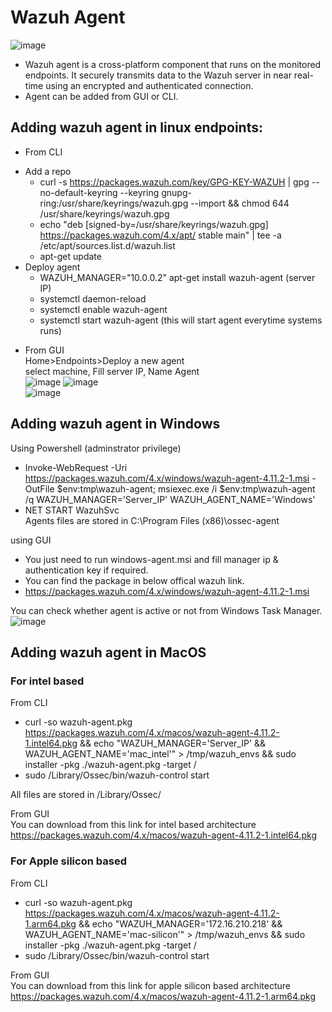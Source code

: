 # Wazuh Agent  
![image](https://github.com/user-attachments/assets/737d2f6b-793d-4d24-927e-d34a52bb7a62)  

* Wazuh agent is a cross-platform component that runs on the monitored endpoints. It securely transmits data to the Wazuh server in near real-time using an encrypted and authenticated connection.  
* Agent can be added from GUI or CLI.  

## Adding wazuh agent in linux endpoints:  
* From CLI  
- Add a repo  
  - curl -s https://packages.wazuh.com/key/GPG-KEY-WAZUH | gpg --no-default-keyring --keyring gnupg-ring:/usr/share/keyrings/wazuh.gpg --import && chmod 644 /usr/share/keyrings/wazuh.gpg  
  - echo "deb [signed-by=/usr/share/keyrings/wazuh.gpg] https://packages.wazuh.com/4.x/apt/ stable main" | tee -a /etc/apt/sources.list.d/wazuh.list  
  - apt-get update  
- Deploy agent  
  - WAZUH_MANAGER="10.0.0.2" apt-get install wazuh-agent  (server IP)
  - systemctl daemon-reload  
  - systemctl enable wazuh-agent
  - systemctl start wazuh-agent (this will start agent everytime systems runs)

* From GUI  
  Home>Endpoints>Deploy a new agent  
  select machine, Fill server IP, Name Agent  
![image](https://github.com/user-attachments/assets/8566094f-806e-45b0-8367-3e3a3adbb960)
![image](https://github.com/user-attachments/assets/28c2a74c-10c4-4702-85d1-4bf1d8cb7358)  
![image](https://github.com/user-attachments/assets/7bab303e-30e0-4f93-a190-a44d1f0595a2)

## Adding wazuh agent in Windows   
Using Powershell (adminstrator privilege)  
* Invoke-WebRequest -Uri https://packages.wazuh.com/4.x/windows/wazuh-agent-4.11.2-1.msi -OutFile $env:tmp\wazuh-agent; msiexec.exe /i $env:tmp\wazuh-agent /q WAZUH_MANAGER='Server_IP' WAZUH_AGENT_NAME='Windows'   
*  NET START WazuhSvc    
Agents files are stored in C:\Program Files (x86)\ossec-agent   

using GUI
- You just need to run windows-agent.msi and fill manager ip & authentication key if required.  
- You can find the package in below offical wazuh link.  
- https://packages.wazuh.com/4.x/windows/wazuh-agent-4.11.2-1.msi  

You can check whether agent is active or not from Windows Task Manager.  
![image](https://github.com/user-attachments/assets/6963b08e-8b61-4cc0-a9e7-4659f42e0b78)  

## Adding wazuh agent in MacOS
### For intel based
From CLI
- curl -so wazuh-agent.pkg https://packages.wazuh.com/4.x/macos/wazuh-agent-4.11.2-1.intel64.pkg && echo "WAZUH_MANAGER='Server_IP' && WAZUH_AGENT_NAME='mac_intel'" > /tmp/wazuh_envs && sudo installer -pkg ./wazuh-agent.pkg -target /
- sudo /Library/Ossec/bin/wazuh-control start  

All files are stored in /Library/Ossec/  

From GUI  
You can download from this link for intel based architecture  
https://packages.wazuh.com/4.x/macos/wazuh-agent-4.11.2-1.intel64.pkg  

### For Apple silicon based  
From CLI  
- curl -so wazuh-agent.pkg https://packages.wazuh.com/4.x/macos/wazuh-agent-4.11.2-1.arm64.pkg && echo "WAZUH_MANAGER='172.16.210.218' && WAZUH_AGENT_NAME='mac-silicon'" > /tmp/wazuh_envs && sudo installer -pkg ./wazuh-agent.pkg -target /
- sudo /Library/Ossec/bin/wazuh-control start

From GUI  
You can download from this link for apple silicon based architecture   
https://packages.wazuh.com/4.x/macos/wazuh-agent-4.11.2-1.arm64.pkg  


 


